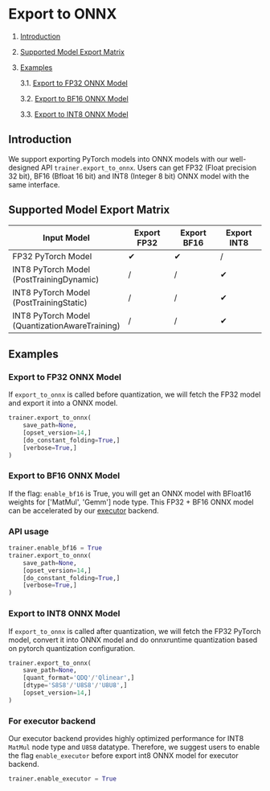 # Export to ONNX

1. [Introduction](#introduction)

2. [Supported Model Export Matrix](#supported-model-export-matrix)

3. [Examples](#examples)

    3.1. [Export to FP32 ONNX Model](#export-to-fp32-onnx-model)

    3.2. [Export to BF16 ONNX Model](#export-to-bf16-onnx-model)

    3.3. [Export to INT8 ONNX Model](#export-to-int8-onnx-model)


## Introduction
We support exporting PyTorch models into ONNX models with our well-designed API `trainer.export_to_onnx`. Users can get FP32 (Float precision 32 bit), BF16 (Bfloat 16 bit) and INT8 (Integer 8 bit) ONNX model with the same interface.


## Supported Model Export Matrix

| Input Model | Export FP32 | Export BF16 | Export INT8 |
| --- | --- | --- | --- |
| FP32 PyTorch Model | &#10004; | &#10004; | / |
| INT8 PyTorch Model <br> (PostTrainingDynamic) | / | / | &#10004; |
| INT8 PyTorch Model <br> (PostTrainingStatic) | / | / | &#10004; |
| INT8 PyTorch Model <br> (QuantizationAwareTraining) | / | / | &#10004; |


## Examples

### Export to FP32 ONNX Model

If `export_to_onnx` is called before quantization, we will fetch the FP32 model and export it into a ONNX model.

```py
trainer.export_to_onnx(
    save_path=None, 
    [opset_version=14,]
    [do_constant_folding=True,]
    [verbose=True,]
)
```

### Export to BF16 ONNX Model

If the flag: `enable_bf16` is True, you will get an ONNX model with BFloat16 weights for ['MatMul', 'Gemm'] node type. This FP32 + BF16 ONNX model can be accelerated by our [executor](../intel_extension_for_transformers/transformers/llm/runtime/deprecated/) backend.

### API usage

```py
trainer.enable_bf16 = True
trainer.export_to_onnx(
    save_path=None, 
    [opset_version=14,]
    [do_constant_folding=True,]
    [verbose=True,]
)
```

### Export to INT8 ONNX Model

If `export_to_onnx` is called after quantization, we will fetch the FP32 PyTorch model, convert it into ONNX model and do onnxruntime quantization based on pytorch quantization configuration.

```py
trainer.export_to_onnx(
    save_path=None,
    [quant_format='QDQ'/'Qlinear',]
    [dtype='S8S8'/'U8S8'/'U8U8',]
    [opset_version=14,]
)
```

### **For executor backend**
Our executor backend provides highly optimized performance for INT8 `MatMul` node type and `U8S8` datatype. Therefore, we suggest users to enable the flag `enable_executor` before export int8 ONNX model for executor backend.

```py
trainer.enable_executor = True
```
